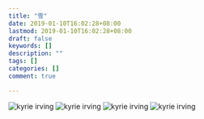 ```yaml
---
title: "雪"
date: 2019-01-10T16:02:28+08:00
lastmod: 2019-01-10T16:02:28+08:00
draft: false
keywords: []
description: ""
tags: []
categories: []
comment: true

---
```

![kyrie irving](/images/1.jpg)
![kyrie irving](/images/2.jpg)
![kyrie irving](/images/3.jpg)
![kyrie irving](/images/4.jpg)

<script async src="//pagead2.googlesyndication.com/pagead/js/adsbygoogle.js"></script>
<script>
     (adsbygoogle = window.adsbygoogle || []).push({
          google_ad_client: "ca-pub-1860534692691231",
          enable_page_level_ads: true
     });
</script>

